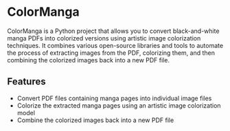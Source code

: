 # ColorManga

ColorManga is a Python project that allows you to convert black-and-white manga PDFs into colorized versions using artistic image colorization techniques. It combines various open-source libraries and tools to automate the process of extracting images from the PDF, colorizing them, and then combining the colorized images back into a new PDF file.

## Features

- Convert PDF files containing manga pages into individual image files
- Colorize the extracted manga pages using an artistic image colorization model
- Combine the colorized images back into a new PDF file
